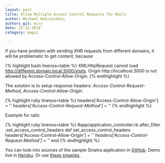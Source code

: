 ```yaml
---
layout: post
title: Allow Multiple Access Control Requests for Rails
author: Michael Nikitochkin
authors_git: miry
date: 22-12-2010
category: magic

---
```


If you have problem with sending XHR requests from different domains, it will be problematic to get content, because

{% highlight bash linenos=table %}
XMLHttpRequest cannot load http://different.domain.local:3000/visits. Origin http://localhost:3000 is not allowed by Access-Control-Allow-Origin.
{% endhighlight %}

The solution is to setup response headers: _Access-Control-Request-Method_, _Access-Control-Allow-Origin_.

{% highlight ruby linenos=table %}
headers['Access-Control-Allow-Origin'] = '*'
headers['Access-Control-Request-Method'] = '*'
{% endhighlight %}

<!--cut-->

Example for rails:

{% highlight ruby linenos=table %}
#app/application_controller.rb
after_filter :set_access_control_headers
def set_access_control_headers
  headers['Access-Control-Allow-Origin'] = '*'
  headers['Access-Control-Request-Method'] = '*'
end
{% endhighlight %}


You can look into sources of the sample Sinatra application in [GitHub](https://github.com/miry/cross-domain-sharing).
Demo live in
[Heroku](http://cross-domain-ajax-request.herokuapp.com/index.html).
Or use [these smaples](https://gist.github.com/miry/5447203).

